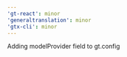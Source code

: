 ```yaml
---
'gt-react': minor
'generaltranslation': minor
'gtx-cli': minor
---
```


Adding modelProvider field to gt.config
